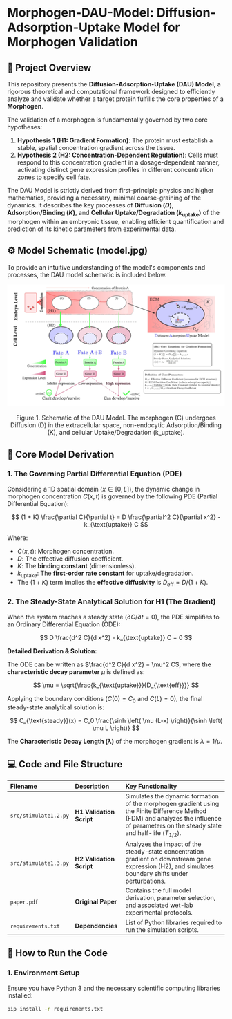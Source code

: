 # Morphogen-DAU-Model: Diffusion-Adsorption-Uptake Model for Morphogen Validation

## 🔬 Project Overview

This repository presents the **Diffusion-Adsorption-Uptake (DAU) Model**, a rigorous theoretical and computational framework designed to efficiently analyze and validate whether a target protein fulfills the core properties of a **Morphogen**.

The validation of a morphogen is fundamentally governed by two core hypotheses:

1.  **Hypothesis 1 (H1: Gradient Formation)**: The protein must establish a stable, spatial concentration gradient across the tissue.
2.  **Hypothesis 2 (H2: Concentration-Dependent Regulation)**: Cells must respond to this concentration gradient in a dosage-dependent manner, activating distinct gene expression profiles in different concentration zones to specify cell fate.

The DAU Model is strictly derived from first-principle physics and higher mathematics, providing a necessary, minimal coarse-graining of the dynamics. It describes the key processes of **Diffusion ($D$)**, **Adsorption/Binding ($K$)**, and **Cellular Uptake/Degradation ($k_{\text{uptake}}$)** of the morphogen within an embryonic tissue, enabling efficient quantification and prediction of its kinetic parameters from experimental data.

## ⚙️ Model Schematic (model.jpg)

To provide an intuitive understanding of the model's components and processes, the DAU model schematic is included below.

![DAU Model Schematic](model.jpg)
<p align="center">Figure 1. Schematic of the DAU Model. The morphogen (C) undergoes Diffusion (D) in the extracellular space, non-endocytic Adsorption/Binding (K), and cellular Uptake/Degradation (k_uptake).</p>


## 📜 Core Model Derivation

### 1. The Governing Partial Differential Equation (PDE)

Considering a 1D spatial domain ($x \in [0, L]$), the dynamic change in morphogen concentration $C(x, t)$ is governed by the following PDE (Partial Differential Equation):

$$
(1 + K) \frac{\partial C}{\partial t} = D \frac{\partial^2 C}{\partial x^2} - k_{\text{uptake}} C
$$

Where:
* $C(x, t)$: Morphogen concentration.
* $D$: The effective diffusion coefficient.
* $K$: The **binding constant** (dimensionless).
* $k_{\text{uptake}}$: The **first-order rate constant** for uptake/degradation.
* The $(1+K)$ term implies the **effective diffusivity** is $D_{\text{eff}} = D / (1+K)$.

### 2. The Steady-State Analytical Solution for H1 (The Gradient)

When the system reaches a steady state ($\partial C / \partial t = 0$), the PDE simplifies to an Ordinary Differential Equation (ODE):

$$
D \frac{d^2 C}{d x^2} - k_{\text{uptake}} C = 0
$$

**Detailed Derivation & Solution:**

The ODE can be written as $\frac{d^2 C}{d x^2} = \mu^2 C$, where the **characteristic decay parameter** $\mu$ is defined as:

$$
\mu = \sqrt{\frac{k_{\text{uptake}}}{D_{\text{eff}}}}
$$

Applying the boundary conditions ($C(0) = C_0$ and $C(L) = 0$), the final steady-state analytical solution is:

$$
C_{\text{steady}}(x) = C_0 \frac{\sinh \left( \mu (L-x) \right)}{\sinh \left( \mu L \right)}
$$

The **Characteristic Decay Length ($\lambda$)** of the morphogen gradient is $\lambda = 1/\mu$.


## 💻 Code and File Structure

| Filename | Description | Key Functionality |
| :--- | :--- | :--- |
| `src/stimulate1.2.py` | **H1 Validation Script** | Simulates the dynamic formation of the morphogen gradient using the Finite Difference Method (FDM) and analyzes the influence of parameters on the steady state and half-life ($T_{1/2}$). |
| `src/stimulate1.3.py` | **H2 Validation Script** | Analyzes the impact of the steady-state concentration gradient on downstream gene expression (H2), and simulates boundary shifts under perturbations. |
| `paper.pdf` | **Original Paper** | Contains the full model derivation, parameter selection, and associated wet-lab experimental protocols. |
| `requirements.txt` | **Dependencies** | List of Python libraries required to run the simulation scripts. |

## 🚀 How to Run the Code

### 1. Environment Setup

Ensure you have Python 3 and the necessary scientific computing libraries installed:

```bash
pip install -r requirements.txt
